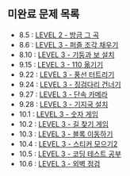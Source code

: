## 미완료 문제 목록

- 8.5 : [LEVEL 2 - 방금 그 곡](https://school.programmers.co.kr/learn/courses/30/lessons/17683)
- 8.6 : [LEVEL 3 - 퍼즐 조각 채우기](https://school.programmers.co.kr/learn/courses/30/lessons/84021)
- 8.10 : [LEVEL 3 - 기둥과 보 설치](https://school.programmers.co.kr/learn/courses/30/lessons/60061)
- 9.15 : [LEVEL 3 - 110 옮기기](https://school.programmers.co.kr/learn/courses/30/lessons/77886)
- 9.22 : [LEVEL 3 - 풍선 터트리기](https://school.programmers.co.kr/learn/courses/30/lessons/68646)
- 9.24 : [LEVEL 3 - 징검다리 건너기](https://school.programmers.co.kr/learn/courses/30/lessons/64062)
- 9.27 : [LEVEL 3 - 단속 카메라](https://school.programmers.co.kr/learn/courses/30/lessons/42884)
- 9.28 : [LEVEL 3 - 기지국 설치](https://school.programmers.co.kr/learn/courses/30/lessons/12979)
- 10.1 : [LEVEL 3 - 숫자 게임](https://school.programmers.co.kr/learn/courses/30/lessons/12987)
- 10.2 : [LEVEL 3 - 길 찾기 게임](https://school.programmers.co.kr/learn/courses/30/lessons/42892)
- 10.3 : [LEVEL 3 - 블록 이동하기](https://school.programmers.co.kr/learn/courses/30/lessons/60063)
- 10.4 : [LEVEL 3 - 스티커 모으기2](https://school.programmers.co.kr/learn/courses/30/lessons/12971)
- 10.5 : [LEVEL 3 - 코딩 테스트 공부](https://school.programmers.co.kr/learn/courses/30/lessons/118668)
- 10.6 : [LEVEL 3 - 외벽 점검](https://school.programmers.co.kr/learn/courses/30/lessons/60062)

